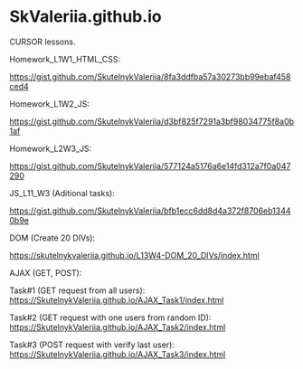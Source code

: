 # SkValeriia.github.io
CURSOR lessons.


Homework_L1W1_HTML_CSS:

https://gist.github.com/SkutelnykValeriia/8fa3ddfba57a30273bb99ebaf458ced4



Homework_L1W2_JS:

https://gist.github.com/SkutelnykValeriia/d3bf825f7291a3bf98034775f8a0b1af



Homework_L2W3_JS:

https://gist.github.com/SkutelnykValeriia/577124a5176a6e14fd312a7f0a047290



JS_L11_W3 (Aditional tasks):

https://gist.github.com/SkutelnykValeriia/bfb1ecc6dd8d4a372f8706eb13440b9e



DOM (Create 20 DIVs):

https://skutelnykvaleriia.github.io/L13W4-DOM_20_DIVs/index.html



AJAX (GET, POST):

Task#1 (GET request from all users): 
https://SkutelnykValeriia.github.io/AJAX_Task1/index.html

Task#2 (GET request with one users from random ID): 
https://SkutelnykValeriia.github.io/AJAX_Task2/index.html

Task#3 (POST request with verify last user): 
https://SkutelnykValeriia.github.io/AJAX_Task3/index.html

